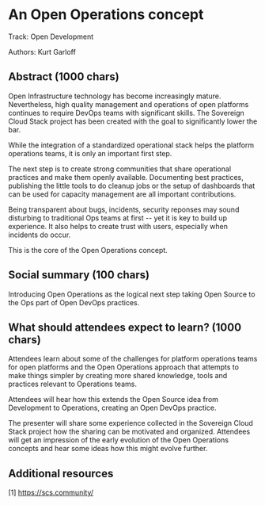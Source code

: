 # An Open Operations concept

Track: Open Development

Authors: Kurt Garloff

## Abstract (1000 chars)

Open Infrastructure technology has become increasingly mature. Nevertheless,
high quality management and operations of open platforms continues to require
DevOps teams with significant skills. The Sovereign Cloud Stack project has
been created with the goal to significantly lower the bar.

While the integration of a standardized operational stack helps the
platform operations teams, it is only an important first step.

The next step is to create strong communities that share operational practices
and make them openly available. Documenting best practices, publishing the little
tools to do cleanup jobs or the setup of dashboards that can be used for capacity
management are all important contributions.

Being transparent about bugs, incidents, security reponses may sound disturbing
to traditional Ops teams at first -- yet it is key to build up experience. It also
helps to create trust with users, especially when incidents do occur.

This is the core of the Open Operations concept.

## Social summary (100 chars)

Introducing Open Operations as the logical next step taking Open
Source to the Ops part of Open DevOps practices.

## What should attendees expect to learn? (1000 chars)

Attendees learn about some of the challenges for platform operations teams
for open platforms and the Open Operations approach that attempts to make
things simpler by creating more shared knowledge, tools and practices relevant
to Operations teams.

Attendees will hear how this extends the Open Source idea from Development
to Operations, creating an Open DevOps practice.

The presenter will share some experience collected in the Sovereign Cloud Stack
project how the sharing can be motivated and organized. Attendees will get an
impression of the early evolution of the Open Operations concepts and hear some
ideas how this might evolve further.

## Additional resources

[1] https://scs.community/
